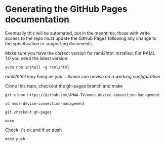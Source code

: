 # Generating the GitHub Pages documentation

Eventually this will be automated, but in the meantime, those with write access to the repo must update the GitHub Pages following any change to the specification or supporting documents.

Make sure you have the correct version for raml2html installed.  For RAML 1.0 you need the latest version:

``sudo npm install -g raml2html``

_raml2html may hang on you... Simon can advise on a working configuration_

Clone this repo, checkout the gh-pages branch and make

``git clone https://github.com/AMWA-TV/nmos-device-connection-management``

``cd nmos-device-connection-management``

``git checkout gh-pages``

``make``

Check it's ok and if so push

``make push``


